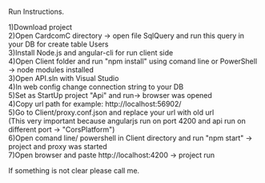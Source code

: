 Run Instructions. <br />

1)Download project <br />
2)Open CardcomC directory -> open file SqlQuery and run this query in your DB for create table Users <br />
3)Install Node.js and angular-cli for run client side <br />
4)Open Client folder and run "npm install" using comand line or PowerShell -> node modules installed <br />
3)Open API.sln with Visual Studio <br />
4)In web config change connection string to your DB <br />
5)Set as StartUp project "Api" and run-> browser was opened <br />
4)Copy url path for example: http://localhost:56902/ <br />
5)Go to Client/proxy.conf.json and replace your url with old url <br />
(This very important because angularjs run on port 4200 and api run on different port -> "CorsPlatform") <br />
6)Open comand line/ powershell in Client directory and run "npm start" -> project and proxy was started <br />
7)Open browser and paste  http://localhost:4200 -> project run <br />

If something is not clear please call me.